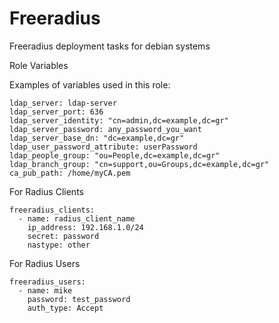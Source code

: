 Freeradius
=============

Freeradius deployment tasks for debian systems

Role Variables

Examples of variables used in this role:
```
ldap_server: ldap-server
ldap_server_port: 636
ldap_server_identity: "cn=admin,dc=example,dc=gr"
ldap_server_password: any_password_you_want
ldap_server_base_dn: "dc=example,dc=gr"
ldap_user_password_attribute: userPassword
ldap_people_group: "ou=People,dc=example,dc=gr"
ldap_branch_group: "cn=support,ou=Groups,dc=example,dc=gr"
ca_pub_path: /home/myCA.pem
```
For Radius Clients
```
freeradius_clients:
  - name: radius_client_name
    ip_address: 192.168.1.0/24
    secret: password
    nastype: other
```
For Radius Users
```
freeradius_users:
  - name: mike
    password: test_password
    auth_type: Accept
```
